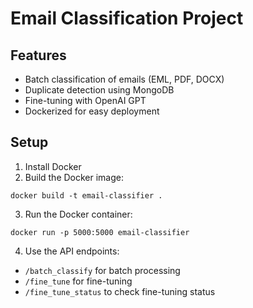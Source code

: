 
# Email Classification Project

## Features
- Batch classification of emails (EML, PDF, DOCX)
- Duplicate detection using MongoDB
- Fine-tuning with OpenAI GPT
- Dockerized for easy deployment

## Setup
1. Install Docker
2. Build the Docker image:
```
docker build -t email-classifier .
```
3. Run the Docker container:
```
docker run -p 5000:5000 email-classifier
```
4. Use the API endpoints:
- `/batch_classify` for batch processing
- `/fine_tune` for fine-tuning
- `/fine_tune_status` to check fine-tuning status
